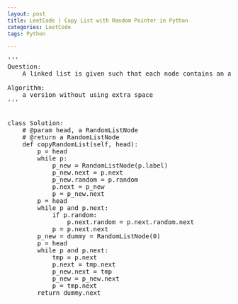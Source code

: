 ```yaml
---
layout: post
title: LeetCode | Copy List with Random Pointer in Python
categories: LeetCode
tags: Python

---
```

<!-- import js for mathjax -->
<script src="http://cdn.mathjax.org/mathjax/latest/MathJax.js?config=default"></script>
<script type="text/x-mathjax-config">
MathJax.Hub.Config({
tex2jax: {inlineMath: [['$','$'], ['\\(','\\)']]}
});
</script>


<pre>
'''
Question:
    A linked list is given such that each node contains an additional random pointer which could point to any node in the list or null. Return a deep copy of the list.

Algorithm:
    a version without using extra space
'''


class Solution:
    # @param head, a RandomListNode
    # @return a RandomListNode
    def copyRandomList(self, head):
        p = head
        while p:
            p_new = RandomListNode(p.label)
            p_new.next = p.next
            p_new.random = p.random
            p.next = p_new
            p = p_new.next
        p = head
        while p and p.next:
            if p.random:
                p.next.random = p.next.random.next
            p = p.next.next
        p_new = dummy = RandomListNode(0)
        p = head
        while p and p.next:
            tmp = p.next
            p.next = tmp.next
            p_new.next = tmp
            p_new = p_new.next
            p = tmp.next
        return dummy.next
</pre>
